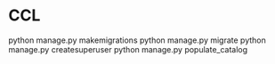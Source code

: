 # CCL

python manage.py makemigrations
python manage.py migrate
python manage.py createsuperuser
python manage.py populate_catalog

